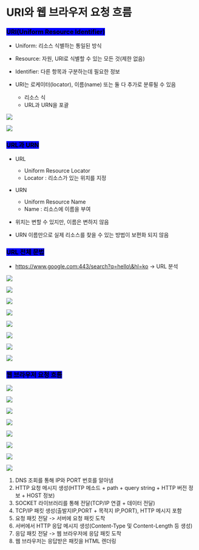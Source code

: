 # URI와 웹 브라우저 요청 흐름

### <mark style="background-color:blue;">URI(Uniform Resource Identifier)</mark>

* Uniform: 리소스 식별하는 통일된 방식&#x20;
* Resource: 자원, URI로 식별할 수 있는 모든 것(제한 없음)
*   Identifier: 다른 항목과 구분하는데 필요한 정보


* URI는 로케이터(locator), 이름(name) 또는 둘 다 추가로 분류될 수 있음
  * 리소스 식
  * URL과 URN을 포괄 &#x20;

![](<../.gitbook/assets/image (29) (1).png>)

![](<../.gitbook/assets/image (35).png>)

### <mark style="background-color:blue;">URL과 URN</mark>

* URL
  * Uniform Resource Locator
  * Locator : 리소스가 있는 위치를 지정  &#x20;
*   URN

    * Uniform Resource Name
    * Name : 리소스에 이름을 부여&#x20;


* 위치는 변할 수 있지만, 이름은 변하지 않음
* URN 이름만으로 실제 리소스를 찾을 수 있는 방법이 보편화 되지 않음&#x20;



### <mark style="background-color:blue;">URL 전체 문법</mark>

* https://www.google.com:443/search?q=hello\&hl=ko -> URL 분석&#x20;

&#x20;

![](<../.gitbook/assets/image (3).png>)

![](<../.gitbook/assets/image (25).png>)

![](<../.gitbook/assets/image (6).png>)

![](<../.gitbook/assets/image (23) (1).png>)

![](<../.gitbook/assets/image (33).png>)

![](<../.gitbook/assets/image (1) (1).png>)

![](<../.gitbook/assets/image (2) (1).png>)

![](<../.gitbook/assets/image (17) (1).png>)



### <mark style="background-color:blue;">웹 브라우저 요청 흐름</mark>

![](<../.gitbook/assets/image (21).png>)

![](<../.gitbook/assets/image (5) (1).png>)

![](<../.gitbook/assets/image (32).png>)

![](<../.gitbook/assets/image (31).png>)

![](<../.gitbook/assets/image (28).png>)

![](<../.gitbook/assets/image (4) (1).png>)

![](<../.gitbook/assets/image (36) (1).png>)

![](<../.gitbook/assets/image (19) (1).png>)

1. DNS 조회를 통해 IP와 PORT 번호를 알아냄
2. HTTP 요청 메시지 생성(HTTP 메소드 + path + query string + HTTP 버전 정보 + HOST 정보)
3. SOCKET 라이브러리를 통해 전달(TCP/IP 연결 + 데이터 전달)
4. TCP/IP 패킷 생성(출발지IP,PORT + 목적지 IP,PORT), HTTP 메시지 포함
5. 요청 패킷 전달 -> 서버에 요청 패킷 도착 &#x20;
6. 서버에서  HTTP 응답 메시지 생성(Content-Type 및 Content-Length 등 생성)
7. 응답 패킷 전달 -> 웹 브라우저에 응답 패킷 도착   &#x20;
8. 웹 브라우저는 응답받은 패킷을 HTML 렌더링    &#x20;
